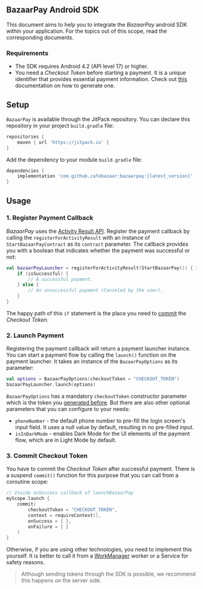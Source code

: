 ## BazaarPay Android SDK

This document aims to help you to integrate the *BazaarPay* android SDK within your application. For
the topics out of this scope, read the corresponding documents.

### Requirements

- The SDK requires Android 4.2 (API level 17) or higher.
- You need a *Checkout Token* before starting a payment. It is a unique identifier that provides
  essential payment information. Check out [this]() documentation on how to generate one.

## Setup

`BazaarPay` is available through the JitPack repository. You can declare this repository in your
project `build.gradle` file:

```groovy
repositories {
    maven { url 'https://jitpack.io' }
}
```

Add the dependency to your module `build.gradle` file:

```groovy
dependencies {
    implementation 'com.github.cafebazaar:bazaarpay:[latest_version]'
}
```

## Usage

### 1. Register Payment Callback

*BazaarPay* uses
the [Activity Result API](https://developer.android.com/training/basics/intents/result). Register
the payment callback by calling the `registerForActivityResult` with an instance
of `StartBazaarPayContract` as its `contract` parameter. The callback provides you with a boolean that
indicates whether the payment was successful or not:

```kotlin
val bazaarPayLauncher = registerForActivityResult(StartBazaarPay()) { isSuccessful ->
    if (isSuccessful) {
        // A successful payment.
    } else {
        // An unsuccessful payment (Canceled by the user).
    }
}
```

The happy path of this `if` statement is the place you need to [commit](#3-commit-checkout-token)
the *Checkout Token*.

### 2. Launch Payment

Registering the payment callback will return a payment launcher instance. You can start a payment
flow by calling the `launch()` function on the payment launcher. It takes an instance of
the `BazaarPayOptions` as its parameter:

```kotlin
val options = BazaarPayOptions(checkoutToken = "CHECKOUT_TOKEN")
bazaarPayLauncher.launch(options)
```

`BazaarPayOptions` has a mandatory `checkoutToken` constructor parameter which is the token
you [generated before](#requirements). But there are also other optional parameters that you can
configure to your needs:

* `phoneNumber` - the default phone number to pre-fill the login screen's input field. It uses a
  null value by default, resulting in no pre-filled input.
* `isInDarkMode` - enables Dark Mode for the UI elements of the payment flow, which are in Light Mode
  by default.

### 3. Commit Checkout Token

You have to commit the *Checkout Token* after successful payment. There is a suspend `commit()`
function for this purpose that you can call from a coroutine scope:

```kotlin
// Inside onSuccess callback of launchBazaarPay
myScope.launch {
    commit(
        checkoutToken = "CHECKOUT_TOKEN",
        context = requireContext(),
        onSuccess = { },
        onFailure = { }
    )
}
```

Otherwise, if you are using other technologies, you need to implement this yourself. It is better to
call it from a [WorkManager](https://developer.android.com/topic/libraries/architecture/workmanager)
worker or a Service for safety reasons.

> Although sending tokens through the SDK is possible, we recommend this happens on the server
> side. 

